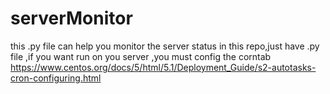 # serverMonitor
this .py file can help you monitor the server status
in this repo,just have .py file ,if you want run on you server ,you must config the corntab
https://www.centos.org/docs/5/html/5.1/Deployment_Guide/s2-autotasks-cron-configuring.html
